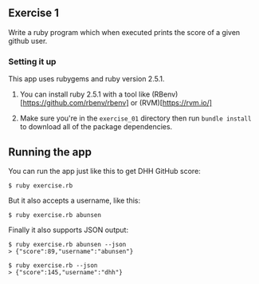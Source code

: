 ## Exercise 1

Write a ruby program which when executed prints the score of a given github user.

### Setting it up
This app uses rubygems and ruby version 2.5.1. 

1. You can install ruby 2.5.1 with a tool like (RBenv)[https://github.com/rbenv/rbenv] or (RVM)[https://rvm.io/]

2. Make sure you're in the `exercise_01` directory then run `bundle install` to download all of the package dependencies.

## Running the app

You can run the app just like this to get DHH GitHub score:

```
$ ruby exercise.rb
```

But it also accepts a username, like this:

```
$ ruby exercise.rb abunsen
```

Finally it also supports JSON output:

```
$ ruby exercise.rb abunsen --json
> {"score":89,"username":"abunsen"}

$ ruby exercise.rb --json
> {"score":145,"username":"dhh"}
```